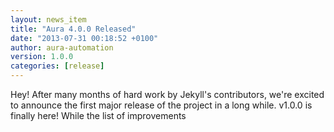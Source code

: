 ```yaml
---
layout: news_item
title: "Aura 4.0.0 Released"
date: "2013-07-31 00:18:52 +0100"
author: aura-automation
version: 1.0.0
categories: [release]
---
```


Hey! After many months of hard work by Jekyll's contributors, we're excited
to announce the first major release of the project in a long while. v1.0.0 is
finally here! While the list of improvements


